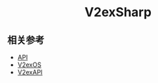 <div align="center">

# V2exSharp

</div>

## 相关参考

- [API](https://v2ex.com/help/api)
- [V2exOS](https://github.com/isaced/V2exOS)
- [V2exAPI](https://github.com/isaced/V2exAPI)